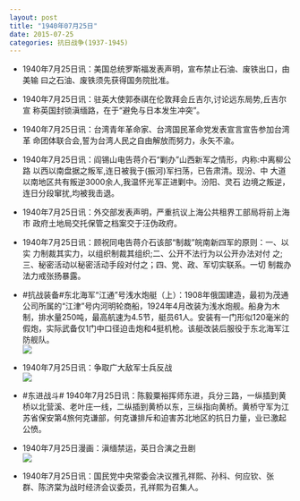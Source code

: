 ```yaml
---
layout: post
title: "1940年07月25日"
date: 2015-07-25
categories: 抗日战争(1937-1945)
---
```


<meta name="referrer" content="no-referrer" />

- 1940年7月25日讯：美国总统罗斯福发表声明，宣布禁止石油、废铁出口，由美输 曰之石油、废铁须先获得国务院批准。 

- 1940年7月25日讯：驻英大使郭泰祺在伦敦拜会丘吉尔,讨论远东局势,丘吉尔宣 称英国封锁滇缅路，在于“避免与日本发生冲突”。 

- 1940年7月25日讯：台湾青年革命家、台湾国民革命党发表宣言宣告参加台湾革 命团体联合会,誓为台湾人民之自由解放而努力，永矢不渝。 

- 1940年7月25日讯：阎锡山电告蒋介石“剿办”山西新军之情形，内称:中离柳公路 以西以南盘据之叛军,连日被我于(振河)军扫荡，已告肃清。现汾、中 大道以南地区共有叛逆3000余人,我温怀光军正进剿中。汾阳、灵石 边境之叛逆，连日分段窜扰,均被我击退。 

- 1940年7月25日讯：外交部发表声明，严重抗议上海公共租界工部局将前上海市 政府土地局交托保管之档案交于汪伪政府。 

- 1940年7月25日讯：顾祝同电告蒋介石该部“制裁”皖南新四军的原则：一、以实 力制裁其实力，以组织制裁其组织;二、公开不法行为以公开办法对付 之;三、秘密活动以秘密活动手段对付之；四、党、政、军切实联系。一切 制裁办法力戒张扬暴露。 

- #抗战装备#东北海军“江通”号浅水炮艇（上）：1908年俄国建造，最初为茂通公司所属的“江津”号内河明轮商船，1924年4月改装为浅水炮舰。船身为木制，排水量250吨，最高航速为4.5节，艇员61人。安装有一门形似120毫米的假炮，实际武备仅1门中口径迫击炮和4挺机枪。该艇改装后服役于东北海军江防舰队。 <br/><img src="https://ww3.sinaimg.cn/large/aca367d8jw1euesgcfc7aj20b4044gln.jpg" />

- 1940年7月25日讯：争取广大敌军士兵反战 <br/><img src="https://ww2.sinaimg.cn/large/aca367d8jw1euer0cqjusj211y0hd7ag.jpg" />

- #东进战斗# 1940年7月25日讯：陈毅粟裕挥师东进，兵分三路，一纵插到黄桥以北营溪、老叶庄一线，二纵插到黄桥以东，三纵指向黄桥。黄桥守军为江苏省保安第4旅何克谦部，何克谦排斥和迫害苏北地区的抗日力量，业已激起公愤。 

- 1940年7月25日漫画：滇缅禁运，英日合演之丑剧 <br/><img src="https://ww1.sinaimg.cn/large/aca367d8jw1eueo3mvmfmj20mj0bw75w.jpg" />

- 1940年7月25日讯：国民党中央常委会决议推孔祥熙、孙科、何应钦、张 群、陈济棠为战时经济会议委员，孔祥熙为召集人。 

